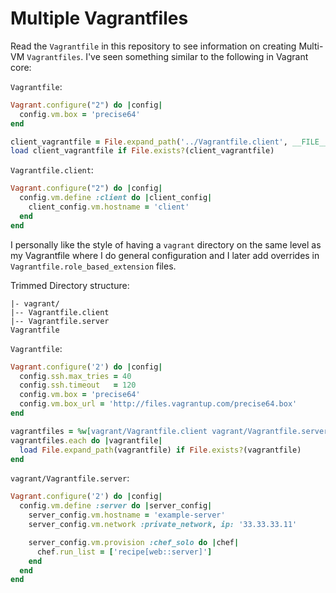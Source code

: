 # Multiple Vagrantfiles
Read the `Vagrantfile` in this repository to see information on creating Multi-VM `Vagrantfiles`.
I've seen something similar to the following in Vagrant core:

`Vagrantfile`:

```ruby
Vagrant.configure("2") do |config|
  config.vm.box = 'precise64'
end

client_vagrantfile = File.expand_path('../Vagrantfile.client', __FILE__)
load client_vagrantfile if File.exists?(client_vagrantfile)
```

`Vagrantfile.client`:

```ruby
Vagrant.configure("2") do |config|
  config.vm.define :client do |client_config|
    client_config.vm.hostname = 'client'
  end
end
```

I personally like the style of having a `vagrant` directory on the same level as my Vagrantfile where I
do general configuration and I later add overrides in `Vagrantfile.role_based_extension` files.

Trimmed Directory structure:

```
|- vagrant/
|-- Vagrantfile.client
|-- Vagrantfile.server
Vagrantfile
```

`Vagrantfile`:

```ruby
Vagrant.configure('2') do |config|
  config.ssh.max_tries = 40
  config.ssh.timeout   = 120
  config.vm.box = 'precise64'
  config.vm.box_url = 'http://files.vagrantup.com/precise64.box'
end

vagrantfiles = %w[vagrant/Vagrantfile.client vagrant/Vagrantfile.server]
vagrantfiles.each do |vagrantfile|
  load File.expand_path(vagrantfile) if File.exists?(vagrantfile)
end
```

`vagrant/Vagrantfile.server`:

```ruby
Vagrant.configure('2') do |config|
  config.vm.define :server do |server_config|
    server_config.vm.hostname = 'example-server'
    server_config.vm.network :private_network, ip: '33.33.33.11'

    server_config.vm.provision :chef_solo do |chef|
      chef.run_list = ['recipe[web::server]']
    end
  end
end
```
